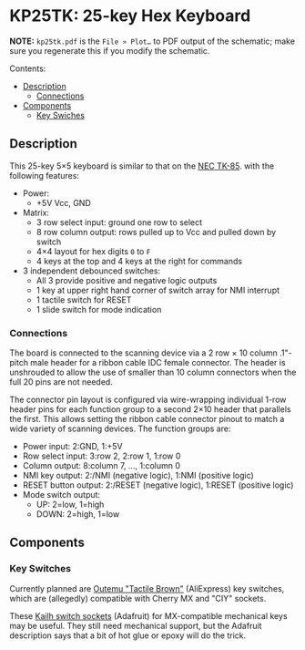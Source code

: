 KP25TK: 25-key Hex Keyboard
===========================

__NOTE:__ `kp25tk.pdf` is the `File » Plot…` to PDF output of the
schematic; make sure you regenerate this if you modify the schematic.

Contents:
- [Description](#description)
  - [Connections](#connections)
- [Components](#components)
  - [Key Swiches](#key-switches)


Description
-----------

This 25-key 5×5 keyboard is similar to that on the [NEC TK-85].
with the following features:

- Power:
  - +5V Vcc, GND
- Matrix:
  - 3 row select input: ground one row to select
  - 8 row column output: rows pulled up to Vcc and pulled down by switch
  - 4×4 layout for hex digits `0` to `F`
  - 4 keys at the top and 4 keys at the right for commands
- 3 independent debounced switches:
  - All 3 provide positive and negative logic outputs
  - 1 key at upper right hand corner of switch array for NMI interrupt
  - 1 tactile switch for RESET
  - 1 slide switch for mode indication

### Connections

The board is connected to the scanning device via a 2 row × 10 column
.1"-pitch male header for a ribbon cable IDC female connector. The header
is unshrouded to allow the use of smaller than 10 column connectors when
the full 20 pins are not needed.

The connector pin layout is configured via wire-wrapping individual 1-row
header pins for each function group to a second 2×10 header that parallels
the first. This allows setting the ribbon cable connector pinout to match
a wide variety of scanning devices. The function groups are:
- Power input: 2:GND, 1:+5V
- Row select input: 3:row 2, 2:row 1, 1:row 0
- Column output: 8:column 7, ..., 1:column 0
- NMI key output: 2:/NMI (negative logic), 1:NMI (positive logic)
- RESET button output: 2:/RESET (negative logic), 1:RESET (positive logic)
- Mode switch output:
  -   UP: 2=low, 1=high
  - DOWN: 2=high, 1=low


Components
----------

### Key Switches

Currently planned are [Outemu "Tactile Brown"][keysw] (AliExpress) key
switches, which are (allegedly) compatible with Cherry MX and "CIY"
sockets.

These [Kailh switch sockets][kailh] (Adafruit) for MX-compatible mechanical
keys may be useful. They still need mechanical support, but the Adafruit
description says that a bit of hot glue or epoxy will do the trick.



<!-------------------------------------------------------------------->
[NEC TK-85]: https://gitlab.com/retroabandon/tk80-re
[keysw]: https://www.aliexpress.com/item/1005004285423123.html
[kailh]: https://www.adafruit.com/product/4958
